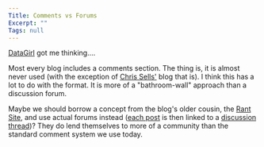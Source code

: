 ```yaml
---
Title: Comments vs Forums
Excerpt: ""
Tags: null
---
```

<a href="http://dotnetweblogs.com/datagridgirl/posts/6824.aspx" target="_blank">DataGirl</a> got me thinking....

Most every blog includes a comments section. The thing is, it is almost never used (with the exception of <a href="/assets/wp/2003/05/www.sellsbrothers.com" target="_blank">Chris Sells'</a> blog that is). I think this has a lot to do with the format. It is more of a "bathroom-wall" approach than a discussion forum.

Maybe we should borrow a concept from the blog's older cousin, the <a href="/assets/wp/2003/05/www.arcadiandelsol.com" target="_blank">Rant</a> <a href="http://www.unknownplayer.com/" target="_blank">Site</a>, and use actual forums instead (<a href="http://player2player.net/modules.php?op=modload&amp;name=News&amp;file=article&amp;sid=931&amp;mode=thread&amp;order=0&amp;thold=0&amp;POSTNUKESID=5482da65d00cf279b104029671b01153" target="_blank">each post</a> is then linked to a <a href="http://www.player2player.net/modules.php?op=modload&amp;name=phpBB2&amp;file=viewtopic&amp;t=1649">discussion thread</a>)? They do lend themselves to more of a community than the standard comment system we use today.
